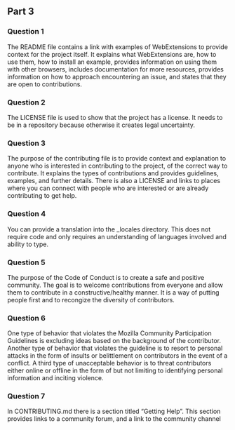 ## Part 3

### Question 1
The README file contains a link with examples of WebExtensions to provide context for the project itself. It explains what WebExtensions are, how to use them, how to install an example, provides information on using them with other browsers, includes documentation for more resources, provides information on how to approach encountering an issue, and states that they are open to contributions.

### Question 2
The LICENSE file is used to show that the project has a license. It needs to be in a repository because otherwise it creates legal uncertainty.

### Question 3
The purpose of the contributing file is to provide context and explanation to anyone who is interested in contributing to the project, of the correct way to contribute. It explains the types of contributions and provides guidelines, examples, and further details. There is also a LICENSE and links to places where you can connect with people who are interested or are already contributing to get help.
### Question 4
You can provide a translation into the _locales directory. This does not require code and only requires an understanding of languages involved and ability to type.
### Question 5
The purpose of the Code of Conduct is to create a safe and positive community. The goal is to welcome contributions from everyone and allow them to contribute in a constructive/healthy manner. It is a way of putting people first and to recongize the diversity of contributors.

### Question 6
One type of behavior that violates the Mozilla Community Participation Guidelines is excluding ideas based on the background of the contributor. Another type of behavior that violates the guideline is to resort to personal attacks in the form of insults or belittlement on contributors in the event of a conflict. A third type of unacceptable behavior is to threat contributors either online or offline in the form of but not limiting to identifying personal information and inciting violence.

### Question 7
In CONTRIBUTING.md there is a section titled “Getting Help”. This section provides links to a community forum, and a link to the community channel
